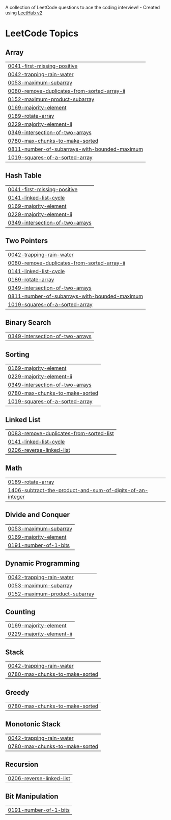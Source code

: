 A collection of LeetCode questions to ace the coding interview! - Created using [LeetHub v2](https://github.com/arunbhardwaj/LeetHub-2.0)
<!---LeetCode Topics Start-->
# LeetCode Topics
## Array
|  |
| ------- |
| [0041-first-missing-positive](https://github.com/arslanali19470/LeetCode_Solution/tree/master/0041-first-missing-positive) |
| [0042-trapping-rain-water](https://github.com/arslanali19470/LeetCode_Solution/tree/master/0042-trapping-rain-water) |
| [0053-maximum-subarray](https://github.com/arslanali19470/LeetCode_Solution/tree/master/0053-maximum-subarray) |
| [0080-remove-duplicates-from-sorted-array-ii](https://github.com/arslanali19470/LeetCode_Solution/tree/master/0080-remove-duplicates-from-sorted-array-ii) |
| [0152-maximum-product-subarray](https://github.com/arslanali19470/LeetCode_Solution/tree/master/0152-maximum-product-subarray) |
| [0169-majority-element](https://github.com/arslanali19470/LeetCode_Solution/tree/master/0169-majority-element) |
| [0189-rotate-array](https://github.com/arslanali19470/LeetCode_Solution/tree/master/0189-rotate-array) |
| [0229-majority-element-ii](https://github.com/arslanali19470/LeetCode_Solution/tree/master/0229-majority-element-ii) |
| [0349-intersection-of-two-arrays](https://github.com/arslanali19470/LeetCode_Solution/tree/master/0349-intersection-of-two-arrays) |
| [0780-max-chunks-to-make-sorted](https://github.com/arslanali19470/LeetCode_Solution/tree/master/0780-max-chunks-to-make-sorted) |
| [0811-number-of-subarrays-with-bounded-maximum](https://github.com/arslanali19470/LeetCode_Solution/tree/master/0811-number-of-subarrays-with-bounded-maximum) |
| [1019-squares-of-a-sorted-array](https://github.com/arslanali19470/LeetCode_Solution/tree/master/1019-squares-of-a-sorted-array) |
## Hash Table
|  |
| ------- |
| [0041-first-missing-positive](https://github.com/arslanali19470/LeetCode_Solution/tree/master/0041-first-missing-positive) |
| [0141-linked-list-cycle](https://github.com/arslanali19470/LeetCode_Solution/tree/master/0141-linked-list-cycle) |
| [0169-majority-element](https://github.com/arslanali19470/LeetCode_Solution/tree/master/0169-majority-element) |
| [0229-majority-element-ii](https://github.com/arslanali19470/LeetCode_Solution/tree/master/0229-majority-element-ii) |
| [0349-intersection-of-two-arrays](https://github.com/arslanali19470/LeetCode_Solution/tree/master/0349-intersection-of-two-arrays) |
## Two Pointers
|  |
| ------- |
| [0042-trapping-rain-water](https://github.com/arslanali19470/LeetCode_Solution/tree/master/0042-trapping-rain-water) |
| [0080-remove-duplicates-from-sorted-array-ii](https://github.com/arslanali19470/LeetCode_Solution/tree/master/0080-remove-duplicates-from-sorted-array-ii) |
| [0141-linked-list-cycle](https://github.com/arslanali19470/LeetCode_Solution/tree/master/0141-linked-list-cycle) |
| [0189-rotate-array](https://github.com/arslanali19470/LeetCode_Solution/tree/master/0189-rotate-array) |
| [0349-intersection-of-two-arrays](https://github.com/arslanali19470/LeetCode_Solution/tree/master/0349-intersection-of-two-arrays) |
| [0811-number-of-subarrays-with-bounded-maximum](https://github.com/arslanali19470/LeetCode_Solution/tree/master/0811-number-of-subarrays-with-bounded-maximum) |
| [1019-squares-of-a-sorted-array](https://github.com/arslanali19470/LeetCode_Solution/tree/master/1019-squares-of-a-sorted-array) |
## Binary Search
|  |
| ------- |
| [0349-intersection-of-two-arrays](https://github.com/arslanali19470/LeetCode_Solution/tree/master/0349-intersection-of-two-arrays) |
## Sorting
|  |
| ------- |
| [0169-majority-element](https://github.com/arslanali19470/LeetCode_Solution/tree/master/0169-majority-element) |
| [0229-majority-element-ii](https://github.com/arslanali19470/LeetCode_Solution/tree/master/0229-majority-element-ii) |
| [0349-intersection-of-two-arrays](https://github.com/arslanali19470/LeetCode_Solution/tree/master/0349-intersection-of-two-arrays) |
| [0780-max-chunks-to-make-sorted](https://github.com/arslanali19470/LeetCode_Solution/tree/master/0780-max-chunks-to-make-sorted) |
| [1019-squares-of-a-sorted-array](https://github.com/arslanali19470/LeetCode_Solution/tree/master/1019-squares-of-a-sorted-array) |
## Linked List
|  |
| ------- |
| [0083-remove-duplicates-from-sorted-list](https://github.com/arslanali19470/LeetCode_Solution/tree/master/0083-remove-duplicates-from-sorted-list) |
| [0141-linked-list-cycle](https://github.com/arslanali19470/LeetCode_Solution/tree/master/0141-linked-list-cycle) |
| [0206-reverse-linked-list](https://github.com/arslanali19470/LeetCode_Solution/tree/master/0206-reverse-linked-list) |
## Math
|  |
| ------- |
| [0189-rotate-array](https://github.com/arslanali19470/LeetCode_Solution/tree/master/0189-rotate-array) |
| [1406-subtract-the-product-and-sum-of-digits-of-an-integer](https://github.com/arslanali19470/LeetCode_Solution/tree/master/1406-subtract-the-product-and-sum-of-digits-of-an-integer) |
## Divide and Conquer
|  |
| ------- |
| [0053-maximum-subarray](https://github.com/arslanali19470/LeetCode_Solution/tree/master/0053-maximum-subarray) |
| [0169-majority-element](https://github.com/arslanali19470/LeetCode_Solution/tree/master/0169-majority-element) |
| [0191-number-of-1-bits](https://github.com/arslanali19470/LeetCode_Solution/tree/master/0191-number-of-1-bits) |
## Dynamic Programming
|  |
| ------- |
| [0042-trapping-rain-water](https://github.com/arslanali19470/LeetCode_Solution/tree/master/0042-trapping-rain-water) |
| [0053-maximum-subarray](https://github.com/arslanali19470/LeetCode_Solution/tree/master/0053-maximum-subarray) |
| [0152-maximum-product-subarray](https://github.com/arslanali19470/LeetCode_Solution/tree/master/0152-maximum-product-subarray) |
## Counting
|  |
| ------- |
| [0169-majority-element](https://github.com/arslanali19470/LeetCode_Solution/tree/master/0169-majority-element) |
| [0229-majority-element-ii](https://github.com/arslanali19470/LeetCode_Solution/tree/master/0229-majority-element-ii) |
## Stack
|  |
| ------- |
| [0042-trapping-rain-water](https://github.com/arslanali19470/LeetCode_Solution/tree/master/0042-trapping-rain-water) |
| [0780-max-chunks-to-make-sorted](https://github.com/arslanali19470/LeetCode_Solution/tree/master/0780-max-chunks-to-make-sorted) |
## Greedy
|  |
| ------- |
| [0780-max-chunks-to-make-sorted](https://github.com/arslanali19470/LeetCode_Solution/tree/master/0780-max-chunks-to-make-sorted) |
## Monotonic Stack
|  |
| ------- |
| [0042-trapping-rain-water](https://github.com/arslanali19470/LeetCode_Solution/tree/master/0042-trapping-rain-water) |
| [0780-max-chunks-to-make-sorted](https://github.com/arslanali19470/LeetCode_Solution/tree/master/0780-max-chunks-to-make-sorted) |
## Recursion
|  |
| ------- |
| [0206-reverse-linked-list](https://github.com/arslanali19470/LeetCode_Solution/tree/master/0206-reverse-linked-list) |
## Bit Manipulation
|  |
| ------- |
| [0191-number-of-1-bits](https://github.com/arslanali19470/LeetCode_Solution/tree/master/0191-number-of-1-bits) |
<!---LeetCode Topics End-->